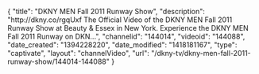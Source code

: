 {
    "title": "DKNY MEN Fall 2011 Runway Show",
    "description": "http:\/\/dkny.co\/rgqUxf The Official Video of the DKNY MEN Fall 2011 Runway Show at Beauty & Essex in New York. Experience the DKNY MEN Fall 2011 Runway on DKN...",
    "channelid": "144014",
    "videoid": "144088",
    "date_created": "1394228220",
    "date_modified": "1418181167",
    "type": "captivate",
    "layout": "channelVideo",
    "url": "\/dkny-tv\/dkny-men-fall-2011-runway-show\/144014-144088"
}